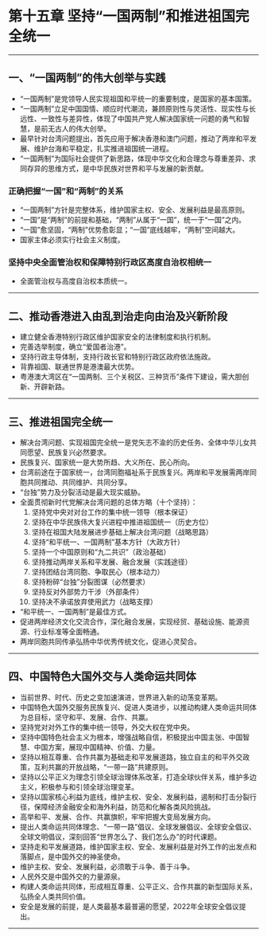 # 第十五章 坚持“一国两制”和推进祖国完全统一

---

## 一、“一国两制”的伟大创举与实践

- “一国两制”是党领导人民实现祖国和平统一的重要制度，是国家的基本国策。
- “一国两制”立足中国国情、顺应时代潮流，兼顾原则性与灵活性、现实性与长远性、一致性与差异性，体现了中国共产党人解决国家统一问题的勇气和智慧，是前无古人的伟大创举。
- 最早针对台湾问题提出，首先应用于解决香港和澳门问题，推动了两岸和平发展、维护台海和平稳定，扎实推进祖国统一进程。
- “一国两制”为国际社会提供了新思路，体现中华文化和合理念与尊重差异、求同存异的思维方式，是中华民族对世界和平与发展的新贡献。

### 正确把握“一国”和“两制”的关系

- “一国两制”方针是完整体系，维护国家主权、安全、发展利益是最高原则。
- “一国”是“两制”的前提和基础，“两制”从属于“一国”，统一于“一国”之内。
- “一国”愈坚固，“两制”优势愈彰显；“一国”底线越牢，“两制”空间越大。
- 国家主体必须实行社会主义制度。

### 坚持中央全面管治权和保障特别行政区高度自治权相统一

- 全面管治权与高度自治权本质统一。

---

## 二、推动香港进入由乱到治走向由治及兴新阶段

- 建立健全香港特别行政区维护国家安全的法律制度和执行机制。
- 完善选举制度，确立“爱国者治港”。
- 坚持行政主导体制，支持行政长官和特别行政区政府依法施政。
- 背靠祖国、联通世界是港澳最大优势。
- 粤港澳大湾区在“一国两制、三个关税区、三种货币”条件下建设，需大胆创新、开辟新路。

---

## 三、推进祖国完全统一

- 解决台湾问题、实现祖国完全统一是党矢志不渝的历史任务、全体中华儿女共同愿望、民族复兴必然要求。
- 民族复兴、国家统一是大势所趋、大义所在、民心所向。
- 台湾前途在于国家统一，台湾同胞福祉系于民族复兴。两岸和平发展需两岸同胞共同推动、共同维护、共同分享。
- “台独”势力及分裂活动是最大现实威胁。
- 全面贯彻新时代党解决台湾问题的总体方略（十个坚持）：
  1. 坚持党中央对对台工作的集中统一领导（根本保证）
  2. 坚持在中华民族伟大复兴进程中推进祖国统一（历史方位）
  3. 坚持在祖国大陆发展进步基础上解决台湾问题（战略思路）
  4. 坚持“和平统一、一国两制”基本方针（大政方针）
  5. 坚持一个中国原则和“九二共识”（政治基础）
  6. 坚持推动两岸关系和平发展、融合发展（实践途径）
  7. 坚持团结台湾同胞、争取民心（根本动力）
  8. 坚持粉碎“台独”分裂图谋（必然要求）
  9. 坚持反对外部势力干涉（外部条件）
  10. 坚持决不承诺放弃使用武力（战略支撑）
- “和平统一、一国两制”是最佳方式。
- 促进两岸经济文化交流合作，深化融合发展，实现经贸、基础设施、能源资源、行业标准等全面畅通。
- 两岸同胞共同传承弘扬中华优秀传统文化，促进心灵契合。

---

## 四、中国特色大国外交与人类命运共同体

- 当前世界、时代、历史之变加速演进，世界进入新的动荡变革期。
- 中国特色大国外交服务民族复兴、促进人类进步，以推动构建人类命运共同体为总目标，坚守和平、发展、合作、共赢。
- 坚持党对对外工作的集中统一领导，外交大权在党中央。
- 坚持中国特色社会主义为根本，增强战略自信，积极提出中国主张、中国智慧、中国方案，展现中国精神、价值、力量。
- 坚持以相互尊重、合作共赢为基础走和平发展道路，独立自主的和平外交政策，互利共赢的开放战略，“一带一路”共建原则。
- 坚持以公平正义为理念引领全球治理体系改革，打造全球伙伴关系，维护多边主义，积极参与和引领全球治理变革。
- 坚持以国家核心利益为底线，维护主权、安全、发展利益，遏制和打击分裂行径，保障经济金融安全和海外利益，防范和化解各类风险挑战。
- 高举和平、发展、合作、共赢旗帜，牢牢把握大变局发展方向。
- 提出人类命运共同体理念、“一带一路”倡议、全球发展倡议、全球安全倡议、全球文明倡议，深刻回答“世界怎么了、我们怎么办”的时代课题。
- 坚持走和平发展道路，维护国家主权、安全、发展利益是对外工作的出发点和落脚点，是中国外交的神圣使命。
- 维护主权、安全、发展利益，必须敢于斗争、善于斗争。
- 人民外交是中国外交的力量源泉。
- 构建人类命运共同体，形成相互尊重、公平正义、合作共赢的新型国际关系，弘扬全人类共同价值。
- 安全是发展的前提，是人类最基本最普遍的愿望，2022年全球安全倡议提出。

---